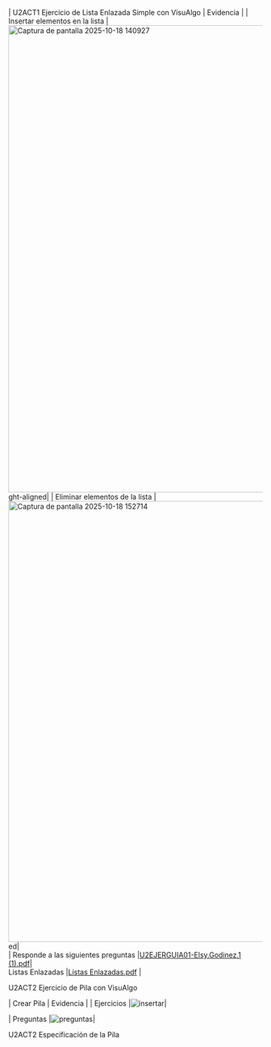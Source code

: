 | U2ACT1 Ejercicio de Lista Enlazada Simple con VisuAlgo     | Evidencia       |
|  Insertar elementos en la lista                            |<img width="948" height="926" alt="Captura de pantalla 2025-10-18 140927" src="https://github.com/user-attachments/assets/48f69dc8-9e8a-4de0-aaf6-247833bba36f" />ght-aligned| 
|  Eliminar elementos de la lista                            |<img width="938" height="874" alt="Captura de pantalla 2025-10-18 152714" src="https://github.com/user-attachments/assets/fab8216b-d872-45ba-989f-1e97d5bd8499" />ed|   
| Responde a las siguientes preguntas                        |[U2EJERGUIA01-Elsy.Godinez.1 (1).pdf](https://github.com/user-attachments/files/22987121/U2EJERGUIA01-Elsy.Godinez.1.1.pdf)|    
Listas Enlazadas |[Listas Enlazadas.pdf](https://github.com/user-attachments/files/22987263/Listas.Enlazadas.pdf)
|

U2ACT2 Ejercicio de Pila con VisuAlgo


| Crear Pila      | Evidencia          | 
| Ejercicios      |![insertar](https://github.com/user-attachments/assets/1c6c72bd-be1c-4c3e-9740-7b559322abbd)|

| Preguntas       |![preguntas](https://github.com/user-attachments/assets/3bf9008d-48a1-4c7c-91b2-ea9e84abb0a6)|

U2ACT2 Especificación de la Pila
